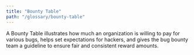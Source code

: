 ```yaml
---
title: "Bounty Table"
path: "/glossary/bounty-table"
---
```


A Bounty Table illustrates how much an organization is willing to pay for various bugs, helps set expectations for hackers, and gives the bug bounty team a guideline to ensure fair and consistent reward amounts.
